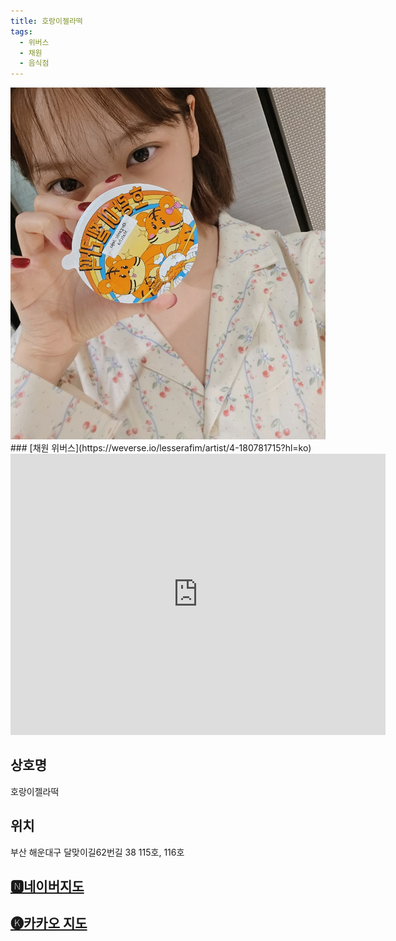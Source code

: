 ```yaml
---
title: 호랑이젤라떡
tags:
  - 위버스
  - 채원
  - 음식점
---
```

<img src="assets/weverse_4-298771545.jpg">
### [채원 위버스](https://weverse.io/lesserafim/artist/4-180781715?hl=ko)

<iframe src="https://www.google.com/maps/embed?pb=!1m18!1m12!1m3!1d3261.921238605693!2d129.1683114117592!3d35.158584972646956!2m3!1f0!2f0!3f0!3m2!1i1024!2i768!4f13.1!3m3!1m2!1s0x35688d2bbd77f29b%3A0x9997ccd3cc8a24ea!2z7Zi4656R7J207KCk652865ah!5e0!3m2!1sko!2skr!4v1741435679324!5m2!1sko!2skr" width="600" height="450" style="border:0;" allowfullscreen="" loading="lazy" referrerpolicy="no-referrer-when-downgrade"></iframe>

## 상호명
호랑이젤라떡

## 위치
부산 해운대구 달맞이길62번길 38 115호, 116호


## [🅽네이버지도](z)

## [🅚카카오 지도](h)
